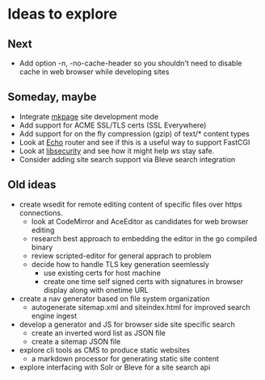 
# Ideas to explore

## Next

+ Add option -n, -no-cache-header so you shouldn't need to disable cache in web browser while developing sites

## Someday, maybe

+ Integrate [mkpage](https://rsdoiel.github.io/mkpage) site development mode 
+ Add support for ACME SSL/TLS certs (SSL Everywhere)
+ Add support for on the fly compression (gzip) of text/* content types
+ Look at [Echo](http://echo.labstack.com/) router and see if this is a useful way to support FastCGI
+ Look at [libsecurity](https://developer.ibm.com/open/libsecurity/) and see how it might help *ws* stay safe.
+ Consider adding site search support via Bleve search integration


## Old ideas

+ create wsedit for remote editing content of specific files over https connections.
    + look at CodeMirror and AceEditor as candidates for web browser editing
    + research best approach to embedding the editor in the go compiled binary
    + review scripted-editor for general apprach to problem
    + decide how to handle TLS key generation seemlessly
        + use existing certs for host machine
        + create one time self signed certs with signatures in browser display along with onetime URL
+ create a nav generator based on file system organization
    + autogenerate sitemap.xml and siteindex.html for improved search engine ingest
+ develop a generator and JS for browser side site specific search
    + create an inverted word list as JSON file
    + create a sitemap JSON file
+ explore cli tools as CMS to produce static websites
    + a markdown processor for generating static site content
+ explore interfacing with Solr or Bleve for a site search api

